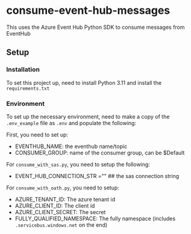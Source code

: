 # consume-event-hub-messages

This uses the Azure Event Hub Python SDK to consume messages from EventHub

## Setup

### Installation

To set this project up, need to install Python 3.11 and install the `requirements.txt`

### Environment

To set up the necessary environment, need to make a copy of the `.env_example` file as `.env` and populate the following:

First, you need to set up:

* EVENTHUB_NAME: the eventhub name/topic
* CONSUMER_GROUP: name of the consumer group, can be $Default

For `consume_with_sas.py`, you need to setup the following:

* EVENT_HUB_CONNECTION_STR ="" ## the sas connection string

For `consume_with_oath.py`, you need to setup:

* AZURE_TENANT_ID: The azure tenant id
* AZURE_CLIENT_ID: The client id
* AZURE_CLIENT_SECRET: The secret
* FULLY_QUALIFIED_NAMESPACE: The fully namespace (includes `.servicebus.windows.net` on the end)
